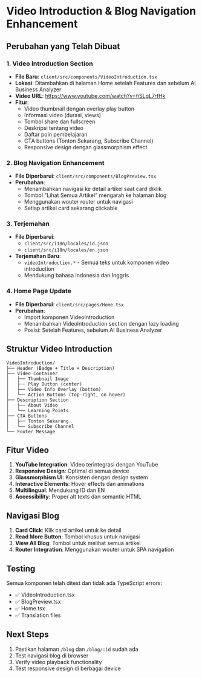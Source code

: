 # Video Introduction & Blog Navigation Enhancement

## Perubahan yang Telah Dibuat

### 1. Video Introduction Section
- **File Baru**: `client/src/components/VideoIntroduction.tsx`
- **Lokasi**: Ditambahkan di halaman Home setelah Features dan sebelum AI Business Analyzer
- **Video URL**: https://www.youtube.com/watch?v=fiSLgL7rfHk
- **Fitur**:
  - Video thumbnail dengan overlay play button
  - Informasi video (durasi, views)
  - Tombol share dan fullscreen
  - Deskripsi tentang video
  - Daftar poin pembelajaran
  - CTA buttons (Tonton Sekarang, Subscribe Channel)
  - Responsive design dengan glassmorphism effect

### 2. Blog Navigation Enhancement
- **File Diperbarui**: `client/src/components/BlogPreview.tsx`
- **Perubahan**:
  - Menambahkan navigasi ke detail artikel saat card diklik
  - Tombol "Lihat Semua Artikel" mengarah ke halaman blog
  - Menggunakan wouter router untuk navigasi
  - Setiap artikel card sekarang clickable

### 3. Terjemahan
- **File Diperbarui**: 
  - `client/src/i18n/locales/id.json`
  - `client/src/i18n/locales/en.json`
- **Terjemahan Baru**:
  - `videoIntroduction.*` - Semua teks untuk komponen video introduction
  - Mendukung bahasa Indonesia dan Inggris

### 4. Home Page Update
- **File Diperbarui**: `client/src/pages/Home.tsx`
- **Perubahan**:
  - Import komponen VideoIntroduction
  - Menambahkan VideoIntroduction section dengan lazy loading
  - Posisi: Setelah Features, sebelum AI Business Analyzer

## Struktur Video Introduction

```
VideoIntroduction/
├── Header (Badge + Title + Description)
├── Video Container
│   ├── Thumbnail Image
│   ├── Play Button (center)
│   ├── Video Info Overlay (bottom)
│   └── Action Buttons (top-right, on hover)
├── Description Section
│   ├── About Video
│   └── Learning Points
├── CTA Buttons
│   ├── Tonton Sekarang
│   └── Subscribe Channel
└── Footer Message
```

## Fitur Video

1. **YouTube Integration**: Video terintegrasi dengan YouTube
2. **Responsive Design**: Optimal di semua device
3. **Glassmorphism UI**: Konsisten dengan design system
4. **Interactive Elements**: Hover effects dan animations
5. **Multilingual**: Mendukung ID dan EN
6. **Accessibility**: Proper alt texts dan semantic HTML

## Navigasi Blog

1. **Card Click**: Klik card artikel untuk ke detail
2. **Read More Button**: Tombol khusus untuk navigasi
3. **View All Blog**: Tombol untuk melihat semua artikel
4. **Router Integration**: Menggunakan wouter untuk SPA navigation

## Testing

Semua komponen telah ditest dan tidak ada TypeScript errors:
- ✅ VideoIntroduction.tsx
- ✅ BlogPreview.tsx  
- ✅ Home.tsx
- ✅ Translation files

## Next Steps

1. Pastikan halaman `/blog` dan `/blog/:id` sudah ada
2. Test navigasi blog di browser
3. Verify video playback functionality
4. Test responsive design di berbagai device